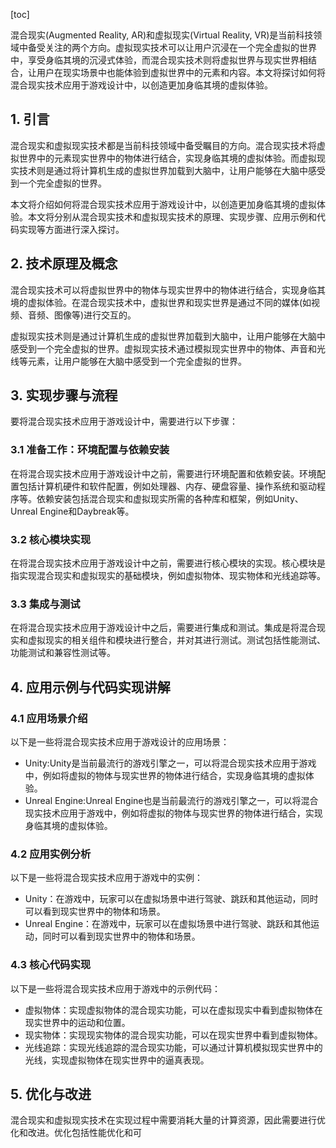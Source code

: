 
[toc]                    
                
                
混合现实(Augmented Reality, AR)和虚拟现实(Virtual Reality, VR)是当前科技领域中备受关注的两个方向。虚拟现实技术可以让用户沉浸在一个完全虚拟的世界中，享受身临其境的沉浸式体验，而混合现实技术则将虚拟世界与现实世界相结合，让用户在现实场景中也能体验到虚拟世界中的元素和内容。本文将探讨如何将混合现实技术应用于游戏设计中，以创造更加身临其境的虚拟体验。

## 1. 引言

混合现实和虚拟现实技术都是当前科技领域中备受瞩目的方向。混合现实技术将虚拟世界中的元素现实世界中的物体进行结合，实现身临其境的虚拟体验。而虚拟现实技术则是通过将计算机生成的虚拟世界加载到大脑中，让用户能够在大脑中感受到一个完全虚拟的世界。

本文将介绍如何将混合现实技术应用于游戏设计中，以创造更加身临其境的虚拟体验。本文将分别从混合现实技术和虚拟现实技术的原理、实现步骤、应用示例和代码实现等方面进行深入探讨。

## 2. 技术原理及概念

混合现实技术可以将虚拟世界中的物体与现实世界中的物体进行结合，实现身临其境的虚拟体验。在混合现实技术中，虚拟世界和现实世界是通过不同的媒体(如视频、音频、图像等)进行交互的。

虚拟现实技术则是通过计算机生成的虚拟世界加载到大脑中，让用户能够在大脑中感受到一个完全虚拟的世界。虚拟现实技术通过模拟现实世界中的物体、声音和光线等元素，让用户能够在大脑中感受到一个完全虚拟的世界。

## 3. 实现步骤与流程

要将混合现实技术应用于游戏设计中，需要进行以下步骤：

### 3.1 准备工作：环境配置与依赖安装

在将混合现实技术应用于游戏设计中之前，需要进行环境配置和依赖安装。环境配置包括计算机硬件和软件配置，例如处理器、内存、硬盘容量、操作系统和驱动程序等。依赖安装包括混合现实和虚拟现实所需的各种库和框架，例如Unity、Unreal Engine和Daybreak等。

### 3.2 核心模块实现

在将混合现实技术应用于游戏设计中之前，需要进行核心模块的实现。核心模块是指实现混合现实和虚拟现实的基础模块，例如虚拟物体、现实物体和光线追踪等。

### 3.3 集成与测试

在将混合现实技术应用于游戏设计中之后，需要进行集成和测试。集成是将混合现实和虚拟现实的相关组件和模块进行整合，并对其进行测试。测试包括性能测试、功能测试和兼容性测试等。

## 4. 应用示例与代码实现讲解

### 4.1 应用场景介绍

以下是一些将混合现实技术应用于游戏设计的应用场景：

- Unity:Unity是当前最流行的游戏引擎之一，可以将混合现实技术应用于游戏中，例如将虚拟的物体与现实世界的物体进行结合，实现身临其境的虚拟体验。
- Unreal Engine:Unreal Engine也是当前最流行的游戏引擎之一，可以将混合现实技术应用于游戏中，例如将虚拟的物体与现实世界的物体进行结合，实现身临其境的虚拟体验。

### 4.2 应用实例分析

以下是一些将混合现实技术应用于游戏中的实例：

- Unity：在游戏中，玩家可以在虚拟场景中进行驾驶、跳跃和其他运动，同时可以看到现实世界中的物体和场景。
- Unreal Engine：在游戏中，玩家可以在虚拟场景中进行驾驶、跳跃和其他运动，同时可以看到现实世界中的物体和场景。

### 4.3 核心代码实现

以下是一些将混合现实技术应用于游戏中的示例代码：

- 虚拟物体：实现虚拟物体的混合现实功能，可以在虚拟现实中看到虚拟物体在现实世界中的运动和位置。
- 现实物体：实现现实物体的混合现实功能，可以在现实世界中看到虚拟物体。
- 光线追踪：实现光线追踪的混合现实功能，可以通过计算机模拟现实世界中的光线，实现虚拟物体在现实世界中的逼真表现。

## 5. 优化与改进

混合现实和虚拟现实技术在实现过程中需要消耗大量的计算资源，因此需要进行优化和改进。优化包括性能优化和可

